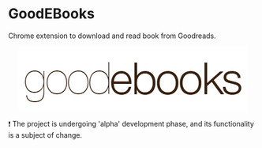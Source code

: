# GoodEBooks

Chrome extension to download and read book from Goodreads.


<p align="center"><img src="./.readme/goodebooks.png" /></p>

:exclamation: The project is undergoing 'alpha' development phase, and its functionality is a subject of change.
